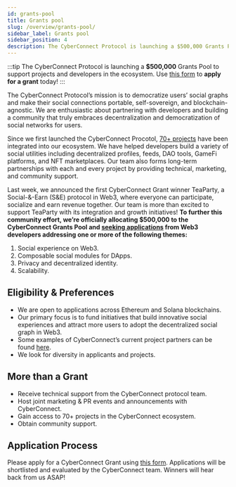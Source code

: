 ```yaml
---
id: grants-pool
title: Grants pool
slug: /overview/grants-pool/
sidebar_label: Grants pool
sidebar_position: 4
description: The CyberConnect Protocol is launching a $500,000 Grants Pool to support projects and developers in the ecosystem.
---
```


:::tip
The CyberConnect Protocol is launching a **$500,000** Grants Pool to support projects and developers in the ecosystem. Use [this form](https://9txmc3wk3bc.typeform.com/to/t5bsZ22Z) to **apply for a grant** today!
:::

The CyberConnect Protocol’s mission is to democratize users’ social graphs and make their social connections portable, self-sovereign, and blockchain-agnostic. We are enthusiastic about partnering with developers and building a community that truly embraces decentralization and democratization of social networks for users.

Since we first launched the CyberConnect Procotol, [70+ projects](/overview/build-with-cyberconnect/#idea-pool) have been integrated into our ecosystem. We have helped developers build a variety of social utilities including decentralized profiles, feeds, DAO tools, GameFi platforms, and NFT marketplaces. Our team also forms long-term partnerships with each and every project by providing technical, marketing, and community support.

Last week, we announced the first CyberConnect Grant winner TeaParty, a Social-&-Earn (S&E) protocol in Web3, where everyone can participate, socialize and earn revenue together. Our team is more than excited to support TeaParty with its integration and growth initiatives! **To further this community effort, we’re officially allocating $500,000 to the CyberConnect Grants Pool and [seeking applications](https://9txmc3wk3bc.typeform.com/to/t5bsZ22Z) from Web3 developers addressing one or more of the following themes:**

1. Social experience on Web3.
2. Composable social modules for DApps.
3. Privacy and decentralized identity.
4. Scalability.

## Eligibility & Preferences

- We are open to applications across Ethereum and Solana blockchains.
- Our primary focus is to fund initiatives that build innovative social experiences and attract more users to adopt the decentralized social graph in Web3.
- Some examples of CyberConnect’s current project partners can be found [here](/overview/build-with-cyberconnect/#idea-pool).
- We look for diversity in applicants and projects.

## More than a Grant

- Receive technical support from the CyberConnect protocol team.
- Host joint marketing & PR events and announcements with CyberConnect.
- Gain access to 70+ projects in the CyberConnect ecosystem.
- Obtain community support.

## Application Process

Please apply for a CyberConnect Grant using [this form](https://9txmc3wk3bc.typeform.com/to/t5bsZ22Z). Applications will be shortlisted and evaluated by the CyberConnect team. Winners will hear back from us ASAP!
